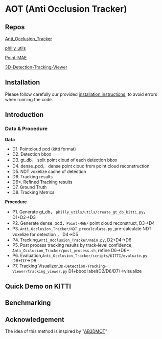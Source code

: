 # AOT (Anti Occlusion Tracker)

## Repos
[Anti_Occlusion_Tracker](https://github.com/philly12399/Anti_Occlusion_Tracker)

[philly_utils](https://github.com/philly12399/philly_utils)

[Point-MAE](https://github.com/philly12399/Point-MAE/tree/main)

[3D-Detection-Tracking-Viewer](https://github.com/philly12399/3D-Detection-Tracking-Viewer)

## Installation
Please follow carefully our provided [installation instructions](docs/INSTALL.md), to avoid errors when running the code.

## Introduction
### Data & Procedure
**Data**
* D1. Pointcloud pcd (kitti format) 
* D2. Detection bbox
* D3. gt_db， split point cloud of each detection bbox
* D4. dense_pcd， dense point cloud from point cloud reconstruction
* D5. NDT voxelize cache of detection
* D6. Tracking results
* D6*. Refined Tracking results
* D7. Ground Truth
* D8. Tracking Metrics

**Procedure**
* P1. Generate gt_db， `philly_utils/utils/create_gt_db_kitti.py`， D1+D2->D3 
* P2. Generate dense_pcd，`Point-MAE/` point cloud reconstruct, D3->D4
* P3. `Anti_Occlusion_Tracker/NDT_precalculate.py` ,pre-calculate NDT voxelize for detection ， D4->D5
* P4. Tracking,`Anti_Occlusion_Tracker/main.py`, D2+D4->D6
* P5. Post process tracking results by track-level confidence, `Anti_Occlusion_Tracker/post_process.sh`, refine D6->D6*
* P6. Evaluation,`Anti_Occlusion_Tracker/scripts/KITTI/evaluate.py` D6+D7->D8
* P7. Tracking Visualizer,`3D-Detection-Tracking-Viewer/tracking_viewer.py` D1+bbox label(D2/D6/D7)->visualize



## Quick Demo on KITTI

## Benchmarking

## Acknowledgement

The idea of this method is inspired by "[AB3DMOT](https://github.com/xinshuoweng/AB3DMOT)"

